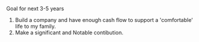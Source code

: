 


Goal for next 3-5 years

 1. Build a company and have enough cash flow to support a 'comfortable' life to my family. 
 2. Make a significant and Notable contibution. 

<!--stackedit_data:
eyJoaXN0b3J5IjpbNzg5NDkwODc1XX0=
-->